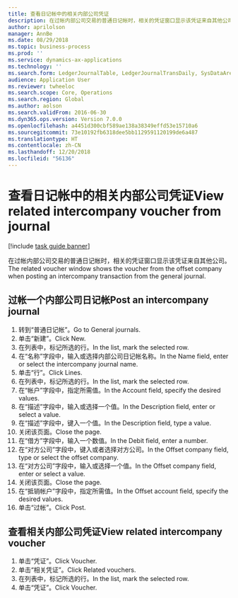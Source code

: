 ```yaml
---
title: 查看日记帐中的相关内部公司凭证
description: 在过帐内部公司交易的普通日记帐时，相关的凭证窗口显示该凭证来自其他公司。
author: aprilolson
manager: AnnBe
ms.date: 08/29/2018
ms.topic: business-process
ms.prod: ''
ms.service: dynamics-ax-applications
ms.technology: ''
ms.search.form: LedgerJournalTable, LedgerJournalTransDaily, SysDataAreaSelectLookup, LedgerTransVoucher, LedgerTransRelatedVouchers
audience: Application User
ms.reviewer: twheeloc
ms.search.scope: Core, Operations
ms.search.region: Global
ms.author: aolson
ms.search.validFrom: 2016-06-30
ms.dyn365.ops.version: Version 7.0.0
ms.openlocfilehash: a4451d300cbf589ae138a38349effd53e15710a6
ms.sourcegitcommit: 73e10192fb6318dee5bb1129591120199de6a487
ms.translationtype: HT
ms.contentlocale: zh-CN
ms.lasthandoff: 12/20/2018
ms.locfileid: "56136"
---
```

# <a name="view-related-intercompany-voucher-from-journal"></a><span data-ttu-id="aef15-103">查看日记帐中的相关内部公司凭证</span><span class="sxs-lookup"><span data-stu-id="aef15-103">View related intercompany voucher from journal</span></span>

[!include [task guide banner](../../includes/task-guide-banner.md)]

<span data-ttu-id="aef15-104">在过帐内部公司交易的普通日记帐时，相关的凭证窗口显示该凭证来自其他公司。</span><span class="sxs-lookup"><span data-stu-id="aef15-104">The related voucher window shows the voucher from the offset company when posting an intercompany transaction from the general journal.</span></span>


## <a name="post-an-intercompany-journal"></a><span data-ttu-id="aef15-105">过帐一个内部公司日记帐</span><span class="sxs-lookup"><span data-stu-id="aef15-105">Post an intercompany journal</span></span>
1. <span data-ttu-id="aef15-106">转到“普通日记帐”。</span><span class="sxs-lookup"><span data-stu-id="aef15-106">Go to General journals.</span></span>
2. <span data-ttu-id="aef15-107">单击“新建”。</span><span class="sxs-lookup"><span data-stu-id="aef15-107">Click New.</span></span>
3. <span data-ttu-id="aef15-108">在列表中，标记所选的行。</span><span class="sxs-lookup"><span data-stu-id="aef15-108">In the list, mark the selected row.</span></span>
4. <span data-ttu-id="aef15-109">在“名称”字段中，输入或选择内部公司日记帐名称。</span><span class="sxs-lookup"><span data-stu-id="aef15-109">In the Name field, enter or select the intercompany journal name.</span></span>
5. <span data-ttu-id="aef15-110">单击“行”。</span><span class="sxs-lookup"><span data-stu-id="aef15-110">Click Lines.</span></span>
6. <span data-ttu-id="aef15-111">在列表中，标记所选的行。</span><span class="sxs-lookup"><span data-stu-id="aef15-111">In the list, mark the selected row.</span></span>
7. <span data-ttu-id="aef15-112">在“帐户”字段中，指定所需值。</span><span class="sxs-lookup"><span data-stu-id="aef15-112">In the Account field, specify the desired values.</span></span>
8. <span data-ttu-id="aef15-113">在“描述”字段中，输入或选择一个值。</span><span class="sxs-lookup"><span data-stu-id="aef15-113">In the Description field, enter or select a value.</span></span>
9. <span data-ttu-id="aef15-114">在“描述”字段中，键入一个值。</span><span class="sxs-lookup"><span data-stu-id="aef15-114">In the Description field, type a value.</span></span>
10. <span data-ttu-id="aef15-115">关闭该页面。</span><span class="sxs-lookup"><span data-stu-id="aef15-115">Close the page.</span></span>
11. <span data-ttu-id="aef15-116">在“借方”字段中，输入一个数值。</span><span class="sxs-lookup"><span data-stu-id="aef15-116">In the Debit field, enter a number.</span></span>
12. <span data-ttu-id="aef15-117">在“对方公司”字段中，键入或者选择对方公司。</span><span class="sxs-lookup"><span data-stu-id="aef15-117">In the Offset company field, type or select the offset company.</span></span>
13. <span data-ttu-id="aef15-118">在“对方公司”字段中，输入或选择一个值。</span><span class="sxs-lookup"><span data-stu-id="aef15-118">In the Offset company field, enter or select a value.</span></span>
14. <span data-ttu-id="aef15-119">关闭该页面。</span><span class="sxs-lookup"><span data-stu-id="aef15-119">Close the page.</span></span>
15. <span data-ttu-id="aef15-120">在“抵销帐户”字段中，指定所需值。</span><span class="sxs-lookup"><span data-stu-id="aef15-120">In the Offset account field, specify the desired values.</span></span>
16. <span data-ttu-id="aef15-121">单击“过帐”。</span><span class="sxs-lookup"><span data-stu-id="aef15-121">Click Post.</span></span>

## <a name="view-related-intercompany-voucher"></a><span data-ttu-id="aef15-122">查看相关内部公司凭证</span><span class="sxs-lookup"><span data-stu-id="aef15-122">View related intercompany voucher</span></span>
1. <span data-ttu-id="aef15-123">单击“凭证”。</span><span class="sxs-lookup"><span data-stu-id="aef15-123">Click Voucher.</span></span>
2. <span data-ttu-id="aef15-124">单击“相关凭证”。</span><span class="sxs-lookup"><span data-stu-id="aef15-124">Click Related vouchers.</span></span>
3. <span data-ttu-id="aef15-125">在列表中，标记所选的行。</span><span class="sxs-lookup"><span data-stu-id="aef15-125">In the list, mark the selected row.</span></span>
4. <span data-ttu-id="aef15-126">单击“凭证”。</span><span class="sxs-lookup"><span data-stu-id="aef15-126">Click Voucher.</span></span>

